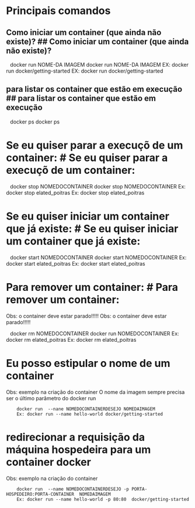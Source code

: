 # Principais comandos
## Como iniciar um container (que ainda não existe)?	## Como iniciar um container (que ainda não existe)?
```	```
    docker run NOME-DA IMAGEM	    docker run NOME-DA IMAGEM
    EX: docker run docker/getting-started	    EX: docker run docker/getting-started
```	```
## para listar os container que estão em execução	## para listar os container que estão em execução
```	```
    docker ps	    docker ps
```	```
# Se eu quiser parar a execuçõ de um container:	# Se eu quiser parar a execuçõ de um container:
```	```
    docker stop NOMEDOCONTAINER	    docker stop NOMEDOCONTAINER
    Ex: docker stop elated_poitras	    Ex: docker stop elated_poitras
```	```
# Se eu quiser iniciar um container que já existe:	# Se eu quiser iniciar um container que já existe:
```	```
    docker start NOMEDOCONTAINER	    docker start NOMEDOCONTAINER
    Ex: docker start elated_poitras	    Ex: docker start elated_poitras
```	```
# Para remover um container:	# Para remover um container:
Obs: o container deve estar parado!!!!!	Obs: o container deve estar parado!!!!!


```	```
    docker rm NOMEDOCONTAINER	    docker run NOMEDOCONTAINER
    Ex: docker rm elated_poitras	    Ex: docker rm elated_poitras
```	```


# Eu posso estipular o nome de um container

Obs: exemplo na criação do container
O nome da imagem sempre precisa ser o último parâmetro do docker run

```
    docker run  --nane NOMEDOCONTAINERDESEJO NOMEDAIMAGEM
    Ex: docker run --name hello-world docker/getting-started
```

# redirecionar a requisição da máquina hospedeira para um container docker

Obs: exemplo na criação do container


```
    docker run  --name NOMEDOCONTAINERDESEJO -p PORTA-HOSPEDEIRO:PORTA-CONTAINER  NOMEDAIMAGEM
    Ex: docker run --name hello-world -p 80:80  docker/getting-started
```